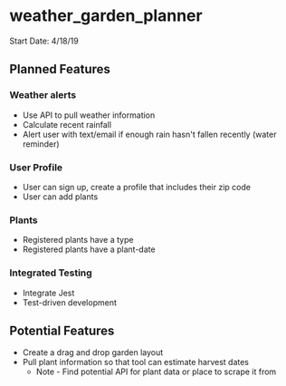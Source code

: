 # weather_garden_planner
Start Date: 4/18/19

## Planned Features

### Weather alerts
* Use API to pull weather information
* Calculate recent rainfall
* Alert user with text/email if enough rain hasn't fallen recently (water reminder)

### User Profile
* User can sign up, create a profile that includes their zip code
* User can add plants

### Plants
* Registered plants have a type
* Registered plants have a plant-date

### Integrated Testing
* Integrate Jest
* Test-driven development

## Potential Features
* Create a drag and drop garden layout
* Pull plant information so that tool can estimate harvest dates
  * Note - Find potential API for plant data or place to scrape it from
